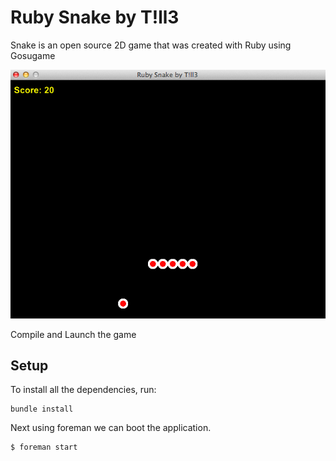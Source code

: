 Ruby Snake by T!ll3
===================

Snake is an open source 2D game that was created with Ruby using Gosugame

[![screen_1](https://github.com/Tille/ruby-snake/raw/master/screenshots/shot_1.png)](https://github.com/Tille/ruby-snake/blob/master/app/main.rb)

Compile and Launch the game

## Setup
To install all the dependencies, run:

```
bundle install
```

Next using foreman we can boot the application.

```
$ foreman start
```
